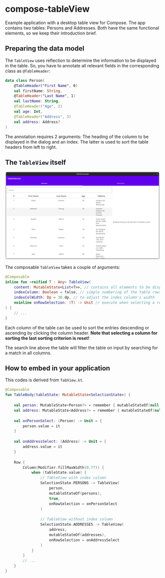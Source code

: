 # compose-tableView

Example application with a desktop table view for Compose. The app contains 
two tables: Persons and Addresses. Both have the same functional elements, 
so we keep their introduction brief.

## Preparing the data model

The `TableView` uses reflection to determine the information to be displayed 
in the table. So, you have to annotate all relevant fields in the 
corresponding class as `@TableHeader`:

```kotlin
data class Person(
    @TableHeader("First Name", 0)
    val firstName: String,
    @TableHeader("Last Name", 1)
    val lastName: String,
    @TableHeader("Age", 2)
    val age: Int,
    @TableHeader("Address", 3)
    val address: Address?
)
```

The annotation requires 2 arguments: The heading of the column to be 
displayed in the dialog and an index. The latter is used to sort the table 
headers from left to right.

## The `TableView` itself

![persons.png](screenshots/persons.png)

The composable `TableView` takes a couple of arguments:

```kotlin
@Composable
inline fun <reified T : Any> TableView(
    content: MutableState<List<T>>, // contains all elements to be displayed
    indexColumn: Boolean = false, // simple numbering of the table rows
    indexColWidth: Dp = 30.dp, // to adjust the index column's width
    noinline onRowSelection: (T) -> Unit // execute when selecting a row
) {
    // ...
}
```

Each column of the table can be used to sort the entries descending or 
ascending by clicking the column header. **Note that selecting a column for 
sorting the last sorting criterion is reset!**

The search line above the table will filter the table on input by searching 
for a match in all columns.

## How to embed in your application

This codes is derived from `TabView.kt`. 

```kotlin
@Composable
fun TableBody(tableState: MutableState<SelectionState>) {

    val person: MutableState<Person?> = remember { mutableStateOf(null) }
    val address: MutableState<Address?> = remember { mutableStateOf(null) }

    val onPersonSelect: (Person) -> Unit = {
        person.value = it
    }

    val onAddressSelect: (Address) -> Unit = {
        address.value = it
    }

    Row {
        Column(Modifier.fillMaxWidth(0.7f)) {
            when (tableState.value) {
                // TableView with index column
                SelectionState.PERSONS -> TableView(
                    person,
                    mutableStateOf(persons),
                    true,
                    onRowSelection = onPersonSelect
                )

                // TableView without index column
                SelectionState.ADDRESSES -> TableView(
                    address,
                    mutableStateOf(addresses),
                    onRowSelection = onAddressSelect
                )
            }
        }
        // ...
    }
}
```
